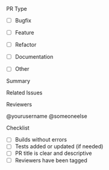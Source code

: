 PR Type
<!-- Select one -->
- [ ] Bugfix 
- [ ] Feature 
- [ ] Refactor 
- [ ] Documentation 
- [ ] Other 


Summary
<!-- Brief description of what this PR does -->



Related Issues
<!-- e.g. Fixes #12, Closes #34 -->


Reviewers
<!-- Mention people you'd like to review this -->
@yourusername @someoneelse

Checklist
- [ ] Builds without errors
- [ ] Tests added or updated (if needed)
- [ ] PR title is clear and descriptive
- [ ] Reviewers have been tagged
